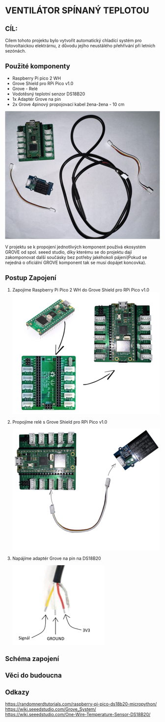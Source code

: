 # VENTILÁTOR SPÍNANÝ TEPLOTOU

## CÍL:

Cílem tohoto projektu bylo vytvořit automatický chladící systém pro fotovoltaickou elektrárnu,
z důvodu jejího neustálého přehřívání při letních sezónách.

## Použité komponenty

- Raspberry Pi pico 2 WH
- Grove Shield pro RPi Pico v1.0
- Grove - Relé
- Vodotěsný teplotní senzor DS18B20
- 1x Adaptér Grove na pin
- 2x Grove 4pinový propojovací kabel žena-žena - 10 cm

<img src="images/parts.png" al
t="drawing" width="600px"/>

V projektu se k propojení jednotlivých komponent používá ekosystém GROVE od spol. seeed studio, díky kterému se do projektu dají zakomponovat další součásky bez potřeby jakéhokoli pájení(Pokud se nejedná o oficiální GROVE komponent tak se musí dopájet koncovka).

## Postup Zapojení
1) Zapojíme Raspberry Pi Pico 2 WH do Grove Shield pro RPi Pico v1.0
   <img src="images/1.png" alt="drawing" width="600px"/>

2) Propojíme relé s Grove Shield pro RPi Pico v1.0

   <img src="images/2.png" alt="drawing" width="600px"/>

3) Napájíme adaptér Grove na pin na DS18B20

   <img src="images/teplomer konektory.png" alt="drawing" width="300px"/>
## Schéma zapojení

## Věci do budoucna

## Odkazy






https://randomnerdtutorials.com/raspberry-pi-pico-ds18b20-micropython/
https://wiki.seeedstudio.com/Grove_System/
https://wiki.seeedstudio.com/One-Wire-Temperature-Sensor-DS18B20/
